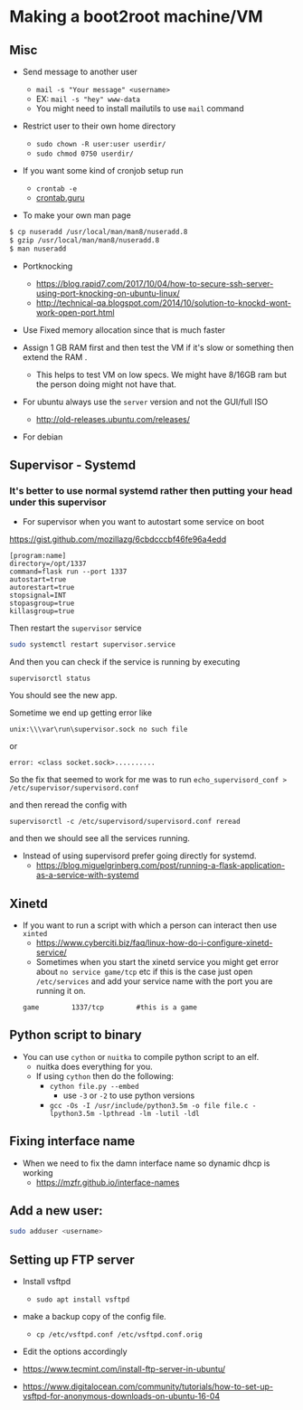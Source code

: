# Making a boot2root machine/VM

## Misc

* Send message to another user
    - `mail -s "Your message" <username>`
    - EX: `mail -s "hey" www-data`
    - You might need to install mailutils to use `mail` command
* Restrict user to their own home directory
    - `sudo chown -R user:user userdir/`
    - `sudo chmod 0750 userdir/`
* If you want some kind of cronjob setup run
    - `crontab -e`
    - [crontab.guru](https://crontab.guru/)

* To make your own man page

```bash
$ cp nuseradd /usr/local/man/man8/nuseradd.8
$ gzip /usr/local/man/man8/nuseradd.8
$ man nuseradd
```

* Portknocking
    - https://blog.rapid7.com/2017/10/04/how-to-secure-ssh-server-using-port-knocking-on-ubuntu-linux/
    - http://technical-qa.blogspot.com/2014/10/solution-to-knockd-wont-work-open-port.html

* Use Fixed memory allocation since that is much faster
* Assign 1 GB RAM first and then test the VM if it's slow or something then extend the RAM .
    - This helps to test VM on low specs. We might have 8/16GB ram but the person doing might not have that.
* For ubuntu always use the `server` version and not the GUI/full ISO
    - http://old-releases.ubuntu.com/releases/
* For debian

## Supervisor - Systemd

### It's better to use normal systemd rather then putting your head under this supervisor

* For supervisor when you want to autostart some service on boot

https://gist.github.com/mozillazg/6cbdcccbf46fe96a4edd

```
[program:name]
directory=/opt/1337
command=flask run --port 1337
autostart=true
autorestart=true
stopsignal=INT
stopasgroup=true
killasgroup=true
```

Then restart the `supervisor` service
```bash
sudo systemctl restart supervisor.service
```

And then you can check if the service is running by executing
```
supervisorctl status
```

You should see the new app.

Sometime we end up getting error like
```
unix:\\\var\run\supervisor.sock no such file
```

or

```
error: <class socket.sock>..........
```

So the fix that seemed to work for me was to run `echo_supervisord_conf > /etc/supervisor/supervisord.conf `

and then reread the config with

```
supervisorctl -c /etc/supervisord/supervisord.conf reread
```

and then we should see all the services running.

* Instead of using supervisord prefer going directly for systemd.
    - https://blog.miguelgrinberg.com/post/running-a-flask-application-as-a-service-with-systemd

## Xinetd

* If you want to run a script with which a person can interact then use `xinted`
    - https://www.cyberciti.biz/faq/linux-how-do-i-configure-xinetd-service/
    - Sometimes when you start the xinetd service you might get error about `no service game/tcp` etc if this is the case just open `/etc/services` and add your service name with the port you are running it on.
    ```
    game        1337/tcp        #this is a game
    ```

## Python script to binary

* You can use `cython` or `nuitka` to compile python script to an elf.
    - nuitka does everything for you.
    - If using `cython` then do the following:
        * `cython file.py --embed`
            - use `-3` or `-2` to use python versions
        * `gcc -Os -I /usr/include/python3.5m -o file file.c -lpython3.5m -lpthread -lm -lutil -ldl`

## Fixing interface name

* When we need to fix the damn interface name so dynamic dhcp is working
    - https://mzfr.github.io/interface-names

## Add a new user:

```bash
sudo adduser <username>
```

## Setting up FTP server

* Install vsftpd
    - `sudo apt install vsftpd`
* make a backup copy of the config file.
    - `cp /etc/vsftpd.conf /etc/vsftpd.conf.orig`
* Edit the options accordingly

* https://www.tecmint.com/install-ftp-server-in-ubuntu/
* https://www.digitalocean.com/community/tutorials/how-to-set-up-vsftpd-for-anonymous-downloads-on-ubuntu-16-04

